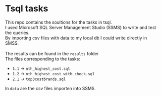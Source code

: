 # Tsql tasks
This repo contains the soultions for the tasks in tsql.<br>
I used Microsoft SQL Server Management Studio (SSMS) to write and test the queries. <br>
By importing csv files with data to my local db I could write directly in SMSS.<br><br>
The results can be found in the `results` folder<br>
The files corresponding to the tasks:

* `1.1` -> `nth_highest_cost.sql`
* `1.2` -> `nth_highest_cost_with_check.sql` 
* `2.1` -> `top3costbrands.sql`

In `data` are the csv files importen into SSMS.